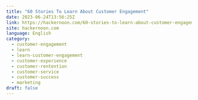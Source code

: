 ```yaml
---
title: "60 Stories To Learn About Customer Engagement"
date: 2023-06-24T13:56:25Z
link: https://hackernoon.com/60-stories-to-learn-about-customer-engagement?source=rss&utm_medium=RSS&utm_source=news.12bit.vn
site: hackernoon.com
language: English
category:
  - customer-engagement
  - learn
  - learn-customer-engagement
  - customer-experience
  - customer-rentention
  - customer-service
  - customer-success
  - marketing
draft: false
---
```


